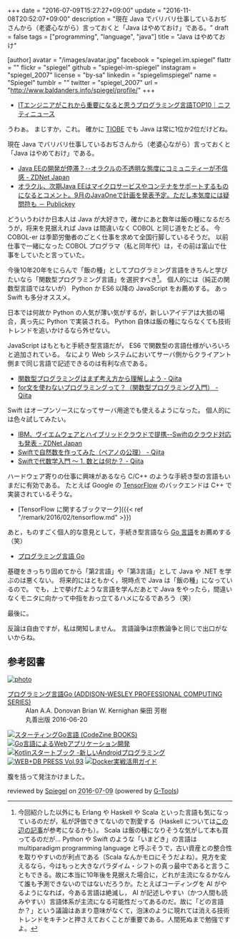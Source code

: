 +++
date = "2016-07-09T15:27:27+09:00"
update = "2016-11-08T20:52:07+09:00"
description = "現在 Java でバリバリ仕事しているおぢさんから（老婆心ながら）言っておくと「Java はやめておけ」である。"
draft = false
tags = ["programming", "language", "java"]
title = "Java はやめておけ"

[author]
  avatar = "/images/avatar.jpg"
  facebook = "spiegel.im.spiegel"
  flattr = ""
  flickr = "spiegel"
  github = "spiegel-im-spiegel"
  instagram = "spiegel_2007"
  license = "by-sa"
  linkedin = "spiegelimspiegel"
  name = "Spiegel"
  tumblr = ""
  twitter = "spiegel_2007"
  url = "http://www.baldanders.info/spiegel/profile/"
+++

- [ITエンジニアがこれから重要になると思うプログラミング言語TOP10｜ニフティニュース](https://news.nifty.com/article/item/neta/dime-269849/)

うわぁ。
まじすか，これ。
確かに [TIOBE](http://www.tiobe.com/tiobe_index?page=index) でも Java は常に1位か2位だけどね。

現在 Java でバリバリ仕事しているおぢさんから（老婆心ながら）言っておくと「Java はやめておけ」である。

- [Java EEの開発が停滞？--オラクルの不透明な態度にコミュニティーが不信感 - ZDNet Japan](http://japan.zdnet.com/article/35085410/)
- [オラクル、次期Java EEはマイクロサービスやコンテナをサポートするものになるとコメント。9月のJavaOneで計画を発表予定。ただし本気度には疑問符も － Publickey](http://www.publickey1.jp/blog/16/java_ee9javaone.html)

どういうわけか日本人は Java が大好きで，確かにあと数年は飯の種になるだろうが，将来を見据えれば Java は間違いなく COBOL と同じ道をたどる。
今 COBOL-er は季節労働者のごとく仕事を求めて全国行脚しているそうだ。
以前仕事で一緒になった COBOL プログラマ（私と同年代）は，その前は富山で仕事をしていたと言っていた。

今後10年20年をにらんで「飯の種」としてプログラミング言語をきちんと学びたいなら「関数型プログラミング言語」を選択すべき[^a]。
個人的には（純正の関数型言語ではないが） Python か ES6 以降の JavaScript をお薦めする。
あっ Swift も多分オススメ。

[^a]: 今回紹介した以外にも Erlang や Haskell や Scala といった言語も気になっているのだが，私が評価できてないので割愛する（Haskell については[この辺の記事](http://postd.cc/becoming-productive-in-haskell/ "Haskellで生産性を高める-Pythonからの移行 | プログラミング | POSTD")が参考になるかも）。 Scala は飯の種になりそうな気がして本も買ってるのだが... Python や Swift のような「いまどき」の言語は multiparadigm programming language と呼ぶそうで，古い資産との整合性を取りやすいのが利点である（Scala なんかモロにそうだよね）。見方を変えるなら，今はもっと大きなパラダイム・シフトの真っ最中であると言うこともできる。故に本当に10年後を見据えた場合に，どれが主流になるかなんて誰も予測できないのではないだろうか。たとえばコーディングを AI がやるようになれば，今ある言語は絶滅し， AI が記述しやすい（かつ人間も読みやすい）言語体系が主流になる可能性だってあるのだ。故に「どの言語か？」という議論はあまり意味がなくて，泡沫のように現れては消える技術トレンドをキチンと押さえておくことが重要である。人間死ぬまで勉強ですよ。

日本では何故か Python の人気が薄い気がするが，新しいアイデアは大抵の場合，真っ先に Python で実装される。
Python 自体は飯の種にならなくても技術トレンドを追いかけるなら外せない。

JavaScript はもともと手続き型言語だが， ES6 で関数型の言語仕様がいろいろと追加されている。
なにより Web システムにおいてサーバ側からクライアント側まで同じ言語で記述できるのは有利な点である。

- [関数型プログラミングはまず考え方から理解しよう - Qiita](http://qiita.com/stkdev/items/5c021d4e5d54d56b927c)
- [for文を使わないプログラミングって？（関数型プログラミング入門） - Qiita](http://qiita.com/srd7/items/fad2d0a94b99d1de2e48)

Swift はオープンソースになってサーバ用途でも使えるようになった。
個人的には色々試してみたい。

- [IBM、ヴイエムウェアとハイブリッドクラウドで提携--Swiftのクラウド対応も発表 - ZDNet Japan](http://japan.zdnet.com/article/35078299/)
- [Swiftで自然数を作ってみた（ペアノの公理） - Qiita](http://qiita.com/taketo1024/items/2ab856d21bf9b9f30357)
- [Swiftで代数学入門 〜 1. 数とは何か？ - Qiita](http://qiita.com/taketo1024/items/bd356c59dc0559ee9a0b)

ハードウェア寄りの仕事に興味があるなら C/C++ のような手続き型の言語もいまだに有効である。
たとえば Google の [TensorFlow](https://www.tensorflow.org/ "TensorFlow — an Open Source Software Library for Machine Intelligence") のバックエンドは C++ で実装されているそうな。

- [TensorFlow に関するブックマーク]({{< ref "/remark/2016/02/tensorflow.md" >}})

あと，ものすごく個人的な意見として，手続き型言語なら [Go 言語]をお薦めする（笑）

- [プログラミング言語 Go](/golang/)

基礎をきっちり固めてから「第2言語」や「第3言語」として Java や .NET を学ぶのは悪くない。
将来的にはともかく，現時点で Java は「飯の種」になっているので。
でも，上で挙げたような言語を学んだあとで Java をやったら，間違いなくモニタに向かって中指をおっ立てるハメになるであろう（笑）

最後に。

反論は自由ですが，私は関知しません。
言語論争は宗教論争と同じで出口がないからね。

[Go 言語]: https://golang.org/ "The Go Programming Language"

## 参考図書

<div class="hreview" ><a class="item url" href="http://www.amazon.co.jp/exec/obidos/ASIN/4621300253/baldandersinf-22/"><img src="http://ecx.images-amazon.com/images/I/410V3ulwP5L._SL160_.jpg" alt="photo" class="photo"  /></a><dl ><dt class="fn"><a class="item url" href="http://www.amazon.co.jp/exec/obidos/ASIN/4621300253/baldandersinf-22/">プログラミング言語Go (ADDISON-WESLEY PROFESSIONAL COMPUTING SERIES)</a></dt><dd>Alan A.A. Donovan Brian W. Kernighan 柴田 芳樹 </dd><dd>丸善出版 2016-06-20</dd></dl><p class="similar"><a href="http://www.amazon.co.jp/exec/obidos/ASIN/4798142417/baldandersinf-22/" target="_top"><img src="http://images.amazon.com/images/P/4798142417.09._SCTHUMBZZZ_.jpg"  alt="スターティングGo言語 (CodeZine BOOKS)"  /></a> <a href="http://www.amazon.co.jp/exec/obidos/ASIN/4873117526/baldandersinf-22/" target="_top"><img src="http://images.amazon.com/images/P/4873117526.09._SCTHUMBZZZ_.jpg"  alt="Go言語によるWebアプリケーション開発"  /></a> <a href="http://www.amazon.co.jp/exec/obidos/ASIN/4865940391/baldandersinf-22/" target="_top"><img src="http://images.amazon.com/images/P/4865940391.09._SCTHUMBZZZ_.jpg"  alt="Kotlinスタートブック -新しいAndroidプログラミング"  /></a> <a href="http://www.amazon.co.jp/exec/obidos/ASIN/4774182427/baldandersinf-22/" target="_top"><img src="http://images.amazon.com/images/P/4774182427.09._SCTHUMBZZZ_.jpg"  alt="WEB+DB PRESS Vol.93"  /></a> <a href="http://www.amazon.co.jp/exec/obidos/ASIN/4839959234/baldandersinf-22/" target="_top"><img src="http://images.amazon.com/images/P/4839959234.09._SCTHUMBZZZ_.jpg"  alt="Docker実戦活用ガイド"  /></a> </p>
<p class="description">腹を括って発注かけました。</p>
<p class="gtools" >reviewed by <a href='#maker' class='reviewer'>Spiegel</a> on <abbr class="dtreviewed" title="2016-07-09">2016-07-09</abbr> (powered by <a href="http://www.goodpic.com/mt/aws/index.html" >G-Tools</a>)</p>
</div>
